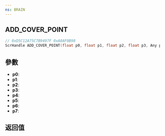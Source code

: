 ```yaml
---
ns: BRAIN
---
```

## ADD_COVER_POINT

```c
// 0xD5C12A75C7B9497F 0xA0AF0B98
ScrHandle ADD_COVER_POINT(float p0, float p1, float p2, float p3, Any p4, Any p5, Any p6, BOOL p7);
```


## 參數
* **p0**: 
* **p1**: 
* **p2**: 
* **p3**: 
* **p4**: 
* **p5**: 
* **p6**: 
* **p7**: 

## 返回值
